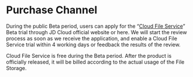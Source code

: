 # Purchase Channel

During the public Beta period, users can apply for the “[Cloud File Service](https://www.jdcloud.com/public/testApply/zfs)” Beta trial through JD Cloud official website or here. We will start the review process as soon as we receive the application, and enable a Cloud File Service trial within 4 working days or feedback the results of the review.

Cloud File Service is free during the Beta period. After the product is officially released, it will be billed according to the actual usage of the File Storage.
